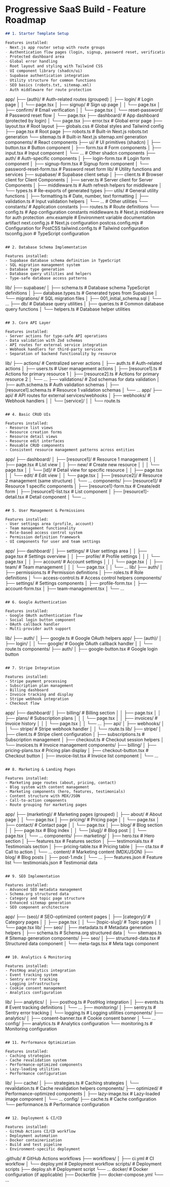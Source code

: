 # Progressive SaaS Build - Feature Roadmap

```directory_structure_phase_build.md
## 1. Starter Template Setup

Features installed:
- Next.js app router setup with route groups
- Authentication flow pages (login, signup, password reset, verification)
- Protected dashboard area
- Global error handling
- Root layout and styling with Tailwind CSS
- UI component library (shadcn/ui)
- Supabase authentication integration
- Utility structure for common functions
- SEO basics (robots.txt, sitemap.xml)
- Auth middleware for route protection

```
app/
├── (auth)/                     # Auth-related routes (grouped)
│   ├── login/                  # Login page
│   │   └── page.tsx
│   ├── signup/                 # Sign up page
│   │   └── page.tsx
│   ├── confirm/                # Email verification
│   │   └── page.tsx
│   └── reset-password/         # Password reset flow
│       └── page.tsx
├── dashboard/                  # App dashboard (protected by login)
│   └── page.tsx
├── error.tsx                   # Global error page
├── layout.tsx                  # Root layout
├── globals.css                 # Global styles and Tailwind config
├── page.tsx                    # Root page
├── robots.ts                   # Built-in Next.js robots.txt generation
└── sitemap.ts                  # Built-in Next.js sitemap.xml generation
components/                     # React components
├── ui/                         # UI primitives (shadcn)
│   ├── button.tsx              # Button component
│   ├── form.tsx                # Form components
│   ├── input.tsx               # Input component
│   └── ...                     # Other shadcn components
├── auth/                       # Auth-specific components
│   ├── login-form.tsx          # Login form component
│   ├── signup-form.tsx         # Signup form component
│   └── password-reset-form.tsx # Password reset form
lib/                            # Utility functions and services
├── supabase/                   # Supabase client setup
│   ├── client.ts               # Browser client for Client Components
│   ├── server.ts               # Server client for Server Components
│   ├── middleware.ts           # Auth refresh helpers for middleware
│   └── types.ts                # Re-exports of generated types
├── utils/                      # General utility functions
│   ├── formatting.ts           # Date, number, text formatting
│   ├── validation.ts           # Input validation helpers
│   └── ...                     # Other utilities
└── constants/                  # Application constants
    ├── routes.ts               # Route definitions
    └── config.ts               # App configuration constants
middleware.ts                   # Next.js middleware for auth protection
.env.example                    # Environment variable documentation artifact
next.config.js                  # Next.js configuration
postcss.config.mjs              # Configuration for PostCSS
tailwind.config.ts              # Tailwind configuration
tsconfig.json                   # TypeScript configuration
```

## 2. Database Schema Implementation

Features installed:
- Supabase database schema definition in TypeScript
- SQL migration management system
- Database type generation
- Database query utilities and helpers
- Type-safe database access patterns

```
lib/
├── supabase/
│   ├── schema.ts               # Database schema TypeScript definitions
│   ├── database.types.ts       # Generated types from Supabase
│   └── migrations/             # SQL migration files
│       ├── 001_initial_schema.sql
│       └── ...
├── db/                         # Database query utilities
│   ├── queries.ts              # Common database query functions
│   └── helpers.ts              # Database helper utilities
```

## 3. Core API Layer

Features installed:
- Server actions for type-safe API operations
- Data validation with Zod schemas
- API routes for external service integration
- Webhook handlers for third-party services
- Separation of backend functionality by resource

```
lib/
├── actions/                    # Centralized server actions
│   ├── auth.ts                 # Auth-related actions
│   ├── users.ts                # User management actions
│   ├── [resource1].ts          # Actions for primary resource 1
│   ├── [resource2].ts          # Actions for primary resource 2
│   └── ...
├── validations/                # Zod schemas for data validation
│   ├── auth.schema.ts          # Auth validation schemas
│   ├── [resource1].schema.ts   # Resource 1 validation schemas
│   └── ...
app/
├── api/                        # API routes for external services/webhooks
│   ├── webhooks/               # Webhook handlers
│   │   └── [service]/
│   │       └── route.ts 
```

## 4. Basic CRUD UIs

Features installed:
- Resource list views
- Resource creation forms
- Resource detail views
- Resource edit interfaces
- Reusable CRUD components
- Consistent resource management patterns across entities

```
app/
├── dashboard/
│   ├── [resource1]/            # Resource 1 management
│   │   ├── page.tsx            # List view
│   │   ├── new/                # Create new resource
│   │   │   └── page.tsx
│   │   └── [id]/               # Detail view for specific resource
│   │       ├── page.tsx
│   │       └── edit/           # Edit view
│   │           └── page.tsx
│   ├── [resource2]/            # Resource 2 management (same structure)
│   └── ...
components/
├── [resource1]/                # Resource 1 specific components
│   ├── [resource1]-form.tsx    # Create/edit form
│   ├── [resource1]-list.tsx    # List component
│   ├── [resource1]-detail.tsx  # Detail component
│   └── ...
```

## 5. User Management & Permissions

Features installed:
- User settings area (profile, account)
- Team management functionality
- Role-based access control system
- Permission definition framework
- UI components for user and team settings

```
app/
├── dashboard/
│   ├── settings/               # User settings area
│   │   ├── page.tsx            # Settings overview
│   │   ├── profile/            # Profile settings
│   │   │   └── page.tsx
│   │   ├── account/            # Account settings
│   │   │   └── page.tsx
│   │   ├── team/               # Team management
│   │   │   └── page.tsx
│   │   └── ...
lib/
├── auth/
│   ├── permissions.ts          # Permission definitions
│   ├── roles.ts                # Role definitions
│   └── access-control.ts       # Access control helpers
components/
├── settings/                   # Settings components
│   ├── profile-form.tsx
│   ├── account-form.tsx
│   ├── team-management.tsx
│   └── ...
```

## 6. Google Authentication

Features installed:
- Google OAuth authentication flow
- Social login button component
- OAuth callback handler
- Multi-provider auth support

```
lib/
├── auth/
│   ├── google.ts               # Google OAuth helpers
app/
├── (auth)/
│   ├── login/
│   │   └── google/             # Google OAuth callback handler
│   │       └── route.ts
components/
├── auth/
│   ├── google-button.tsx       # Google login button
```

## 7. Stripe Integration

Features installed:
- Stripe payment processing
- Subscription plan management
- Billing dashboard
- Invoice tracking and display
- Stripe webhook integration
- Checkout flow

```
app/
├── dashboard/
│   ├── billing/                # Billing section
│   │   ├── page.tsx
│   │   ├── plans/              # Subscription plans
│   │   │   └── page.tsx
│   │   ├── invoices/           # Invoice history
│   │   │   └── page.tsx
│   │   └── ...
├── api/
│   ├── webhooks/
│   │   └── stripe/             # Stripe webhook handler
│   │       └── route.ts
lib/
├── stripe/
│   ├── client.ts               # Stripe client configuration
│   ├── subscriptions.ts        # Subscription management
│   ├── checkout.ts             # Checkout session helpers
│   └── invoices.ts             # Invoice management
components/
├── billing/
│   ├── pricing-plans.tsx       # Pricing plan display
│   ├── checkout-button.tsx     # Checkout button
│   ├── invoice-list.tsx        # Invoice list component
│   └── ...
```

## 8. Marketing & Landing Pages

Features installed:
- Marketing page routes (about, pricing, contact)
- Blog system with content management
- Marketing components (hero, features, testimonials)
- Content structure with MDX/JSON
- Call-to-action components
- Route grouping for marketing pages

```
app/
├── (marketing)/                # Marketing pages (grouped)
│   ├── about/                  # About page
│   │   └── page.tsx
│   ├── pricing/                # Pricing page
│   │   └── page.tsx
│   ├── contact/                # Contact page
│   │   └── page.tsx
│   ├── blog/                   # Blog section
│   │   ├── page.tsx            # Blog index
│   │   └── [slug]/             # Blog post
│   │       └── page.tsx
│   └── ...
components/
├── marketing/
│   ├── hero.tsx                # Hero section
│   ├── features.tsx            # Features section
│   ├── testimonials.tsx        # Testimonials section
│   ├── pricing-table.tsx       # Pricing table
│   ├── cta.tsx                 # Call to action
│   └── ...
content/                        # Marketing content (MDX/JSON)
├── blog/                       # Blog posts
│   ├── post-1.mdx
│   └── ...
├── features.json               # Feature list
└── testimonials.json           # Testimonial data
```

## 9. SEO Implementation

Features installed:
- Advanced SEO metadata management
- Schema.org structured data
- Category and topic page structure
- Enhanced sitemap generation
- SEO component architecture

```
app/
├── (seo)/                      # SEO-optimized content pages
│   ├── [category]/             # Category pages
│   │   ├── page.tsx
│   │   └── [topic-slug]/       # Topic pages
│   │       └── page.tsx
lib/
├── seo/
│   ├── metadata.ts             # Metadata generation helpers
│   ├── schema.ts               # Schema.org structured data
│   └── sitemaps.ts             # Sitemap generation
components/
├── seo/
│   ├── structured-data.tsx     # Structured data component
│   └── meta-tags.tsx           # Meta tags component
```

## 10. Analytics & Monitoring

Features installed:
- PostHog analytics integration
- Event tracking system
- Sentry error tracking
- Logging infrastructure
- Cookie consent management
- Analytics configuration

```
lib/
├── analytics/
│   ├── posthog.ts              # PostHog integration
│   ├── events.ts               # Event tracking definitions
│   └── ...
├── monitoring/
│   ├── sentry.ts               # Sentry error tracking
│   └── logging.ts              # Logging utilities
components/
├── analytics/
│   ├── consent-banner.tsx      # Cookie consent banner
│   └── ...
config/
├── analytics.ts                # Analytics configuration
└── monitoring.ts               # Monitoring configuration
```

## 11. Performance Optimization

Features installed:
- Caching strategies
- Cache revalidation system
- Performance-optimized components
- Lazy-loading utilities
- Performance configuration

```
lib/
├── cache/
│   ├── strategies.ts           # Caching strategies
│   └── revalidation.ts         # Cache revalidation helpers
components/
├── optimized/                  # Performance-optimized components
│   ├── lazy-image.tsx          # Lazy-loaded image component
│   └── ...
config/
├── cache.ts                    # Cache configuration
└── performance.ts              # Performance configuration
```

## 12. Deployment & CI/CD

Features installed:
- GitHub Actions CI/CD workflow
- Deployment automation
- Docker containerization
- Build and test pipeline
- Environment-specific deployment

```
.github/                        # GitHub Actions workflows
├── workflows/
│   ├── ci.yml                  # CI workflow
│   └── deploy.yml              # Deployment workflow
scripts/                        # Deployment scripts
├── deploy.sh                   # Deployment script
└── ...
docker/                         # Docker configuration (if applicable)
├── Dockerfile
├── docker-compose.yml
└── ...
```